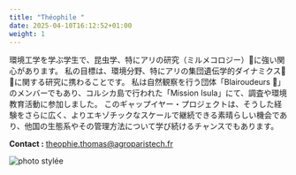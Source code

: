 ```yaml
---
title: "Théophile "
date: 2025-04-10T16:12:52+01:00
weight: 1
---
```


環境工学を学ぶ学生で、昆虫学、特にアリの研究（ミルメコロジー）🐜に強い関心があります。
私の目標は、環境分野、特にアリの集団遺伝学的ダイナミクス🧬🐜に関する研究に携わることです。
私は自然観察を行う団体「Blairoudeurs 🦡」のメンバーでもあり、コルシカ島で行われた「Mission Isula」にて、調査や環境教育活動に参加しました。
このギャップイヤー・プロジェクトは、そうした経験をさらに広く、よりエキゾチックなスケールで継続できる素晴らしい機会であり、他国の生態系やその管理方法について学び続けるチャンスでもあります。

**Contact :**
theophie.thomas@agroparistech.fr

![photo stylée](/images/theophile.jpg)